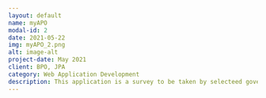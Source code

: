```yaml
---
layout: default
name: myAPO
modal-id: 2
date: 2021-05-22
img: myAPO_2.png
alt: image-alt
project-date: May 2021
client: BPO, JPA
category: Web Application Development
description: This application is a survey to be taken by selecteed government staffs in all agencies in Malaysia. Purposely to make a model and analyze it to be one of indicator for determine allocation vacancy in Government.
---
```

